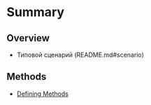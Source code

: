 # Summary

## Overview

* Типовой сценарий (README.md#scenario)

## Methods

* [Defining Methods](methods.md)



